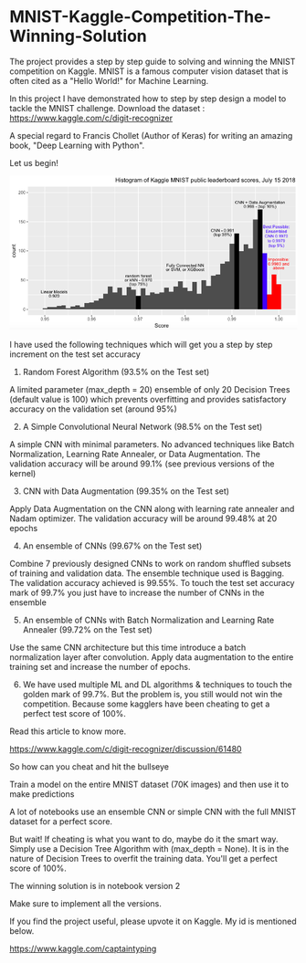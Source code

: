 # MNIST-Kaggle-Competition-The-Winning-Solution
The project provides a step by step guide to solving and winning the MNIST competition on Kaggle. MNIST is a famous computer vision dataset that is often cited as a "Hello World!" for Machine Learning.

In this project I have demonstrated how to step by step design a model to tackle the MNIST challenge.
Download the dataset : https://www.kaggle.com/c/digit-recognizer

A special regard to Francis Chollet (Author of Keras) for writing an amazing book, "Deep Learning with Python".

Let us begin!

![Kaggle](KaggleMNISThist3.png)

I have used the following techniques which will get you a step by step increment on the test set accuracy

1. Random Forest Algorithm (93.5% on the Test set)

A limited parameter (max_depth = 20) ensemble of only 20 Decision Trees (default value is 100) which prevents overfitting and provides satisfactory accuracy on the validation set (around 95%)

2. A Simple Convolutional Neural Network (98.5% on the Test set)

A simple CNN with minimal parameters. No advanced techniques like Batch Normalization, Learning Rate Annealer, or Data Augmentation. The validation accuracy will be around 99.1% (see previous versions of the kernel)

3. CNN with Data Augmentation (99.35% on the Test set)

Apply Data Augmentation on the CNN along with learning rate annealer and Nadam optimizer. The validation accuracy will be around 99.48% at 20 epochs

4. An ensemble of CNNs (99.67% on the Test set)

Combine 7 previously designed CNNs to work on random shuffled subsets of training and validation data. The ensemble technique used is Bagging. The validation accuracy achieved is 99.55%. To touch the test set accuracy mark of 99.7% you just have to increase the number of CNNs in the ensemble

5. An ensemble of CNNs with Batch Normalization and Learning Rate Annealer (99.72% on the Test set)

Use the same CNN architecture but this time introduce a batch normalization layer after convolution. Apply data augmentation to the entire training set and increase the number of epochs.

6. We have used multiple ML and DL algorithms & techniques to touch the golden mark of 99.7%. But the problem is, you still would not win the competition. Because some kagglers have been cheating to get a perfect test score of 100%.

Read this article to know more.

https://www.kaggle.com/c/digit-recognizer/discussion/61480

So how can you cheat and hit the bullseye

Train a model on the entire MNIST dataset (70K images) and then use it to make predictions

A lot of notebooks use an ensemble CNN or simple CNN with the full MNIST dataset for a perfect score.

But wait! If cheating is what you want to do, maybe do it the smart way. Simply use a Decision Tree Algorithm with (max_depth = None). It is in the nature of Decision Trees to overfit the training data. You'll get a perfect score of 100%.

The winning solution is in notebook version 2

Make sure to implement all the versions.

If you find the project useful, please upvote it on Kaggle. My id is mentioned below.

https://www.kaggle.com/captaintyping


